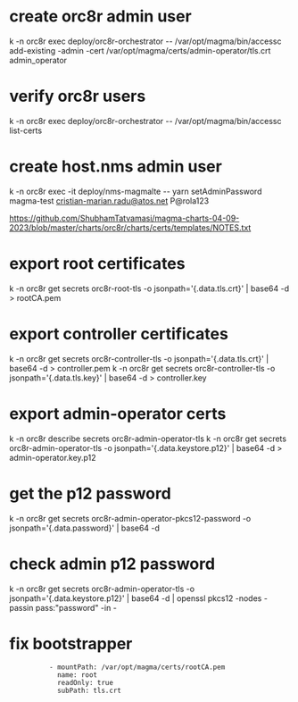 # create orc8r admin user
k -n orc8r exec deploy/orc8r-orchestrator -- /var/opt/magma/bin/accessc add-existing -admin -cert /var/opt/magma/certs/admin-operator/tls.crt admin_operator
# verify orc8r users
k -n orc8r exec deploy/orc8r-orchestrator -- /var/opt/magma/bin/accessc list-certs

# create host.nms admin user
k -n orc8r exec -it deploy/nms-magmalte -- yarn setAdminPassword magma-test cristian-marian.radu@atos.net P@rola123

https://github.com/ShubhamTatvamasi/magma-charts-04-09-2023/blob/master/charts/orc8r/charts/certs/templates/NOTES.txt
# export  root certificates
k -n orc8r get secrets orc8r-root-tls -o jsonpath='{.data.tls\.crt}' | base64 -d > rootCA.pem

# export controller certificates
k -n orc8r get secrets orc8r-controller-tls -o jsonpath='{.data.tls\.crt}' | base64 -d > controller.pem
k -n orc8r get secrets orc8r-controller-tls -o jsonpath='{.data.tls\.key}' | base64 -d > controller.key

# export admin-operator certs
k -n orc8r describe secrets orc8r-admin-operator-tls
k -n orc8r get secrets orc8r-admin-operator-tls -o jsonpath='{.data.keystore\.p12}' | base64 -d > admin-operator.key.p12

# get the p12 password
k -n orc8r get secrets orc8r-admin-operator-pkcs12-password -o jsonpath='{.data.password}' | base64 -d
# check admin p12 password
k -n orc8r get secrets orc8r-admin-operator-tls -o jsonpath='{.data.keystore\.p12}' | base64 -d | openssl pkcs12 -nodes -passin pass:"password" -in -

# fix bootstrapper
              - mountPath: /var/opt/magma/certs/rootCA.pem
                name: root
                readOnly: true
                subPath: tls.crt